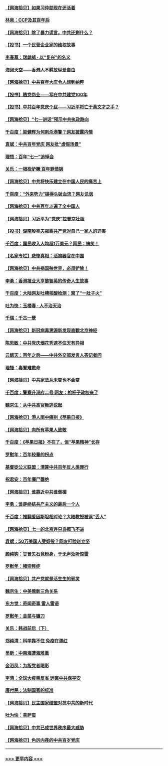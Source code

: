 #### [【网海拾贝】如果习仲勋现在还活着](../pages/nsc993/n13073410.md?t=07080351) 
#### [林泉：CCP及其百年后](../pages/nsc993/n13073226.md?t=07080351) 
#### [【网海拾贝】除了暴力谎言，中共还剩什么？](../pages/nsc993/n13071082.md?t=07080351) 
#### [【投书】一个民营企业家的维权故事](../pages/nsc993/n13070932.md?t=07080351) 
#### [李春草：瑞鹧鸪 · 以“复兴”的名义](../pages/nsc993/n13069984.md?t=07080351) 
#### [海阔天空——香港人不羁放纵爱自由](../pages/nsc993/n13069407.md?t=07080351) 
#### [【网海拾贝】中共百年大庆令人想到纳粹](../pages/nsc993/n13068483.md?t=07080351) 
#### [【投书】贱党伪业——写在中共建党100年](../pages/nsc993/n13067843.md?t=07080351) 
#### [【投书】中共百年党庆个屁——习近平将亡于黄文才之手？](../pages/nsc993/n13067425.md?t=07080351) 
#### [【网海拾贝】“七一讲话”预示中共执政路向](../pages/nsc993/n13066434.md?t=07080351) 
#### [千百度：梁健辉为何刺杀港警？网友披露内情](../pages/nsc993/n13066979.md?t=07080351) 
#### [袁斌：中共百年党庆 网友批“虚假场景”](../pages/nsc993/n13066385.md?t=07080351) 
#### [理悟：百年“七一”追悼会](../pages/nsc993/n13066106.md?t=07080351) 
#### [关乐：一根拴驴橛 百年罪债锅](../pages/nsc993/n13066089.md?t=07080351) 
#### [【网海拾贝】中共将快乐建立在中国人民的痛苦上](../pages/nsc993/n13064939.md?t=07080351) 
#### [千百度：“外来势力”碰得头破血流？网友讥讽](../pages/nsc993/n13064878.md?t=07080351) 
#### [【网海拾贝】中共百年斗遍了全中国人](../pages/nsc993/n13060020.md?t=07080351) 
#### [【网海拾贝】习近平为“党庆”拉普京壮胆](../pages/nsc993/n13057781.md?t=07080351) 
#### [【投书】湖南殷亮夫揭露共产党对自己一家人的迫害](../pages/nsc993/n13057744.md?t=07080351) 
#### [千百度：国民收入人均超1万美元？网民：搞笑！](../pages/nsc993/n13057692.md?t=07080351) 
#### [【名家专栏】悲惨真相：活摘器官在中国](../pages/nsc993/n13056611.md?t=07080351) 
#### [【网海拾贝】中共祸国殃世界，必须铲除！](../pages/nsc993/n13056011.md?t=07080351) 
#### [李勇：香港报业大亨黎智英的传奇人生故事](../pages/nsc993/n13055258.md?t=07080351) 
#### [千百度：大陆网友吐槽核酸检测：窝了“一肚子火”](../pages/nsc993/n13055194.md?t=07080351) 
#### [吐为快：玉楼春 · 人不治天治](../pages/nsc993/n13054028.md?t=07080351) 
#### [千瑞：千古一孽](../pages/nsc993/n13054016.md?t=07080351) 
#### [【网海拾贝】新冠病毒溯源新发现直戳北京神经](../pages/nsc993/n13052425.md?t=07080351) 
#### [陈思敏：中共党庆烟花秀遮不住天有异相](../pages/nsc993/n13052020.md?t=07080351) 
#### [云鹤天：百年之后——中共外交部发言人答记者问](../pages/nsc993/n13051604.md?t=07080351) 
#### [理悟：毒誓难救命](../pages/nsc993/n13051601.md?t=07080351) 
#### [【网海拾贝】中共家法从未变也不会变](../pages/nsc993/n13050366.md?t=07080351) 
#### [千百度：警察升港府二号 网友：枪杆子政权来了](../pages/nsc993/n13050261.md?t=07080351) 
#### [魏京生：从中共高官叛逃说起](../pages/nsc993/n13048997.md?t=07080351) 
#### [【网海拾贝】港人雨中痛别《苹果日报》](../pages/nsc993/n13048941.md?t=07080351) 
#### [【网海拾贝】向所有苹果人致敬](../pages/nsc993/n13046795.md?t=07080351) 
#### [千百度：《苹果日报》不在了，但“苹果精神”长存](../pages/nsc993/n13046703.md?t=07080351) 
#### [罗慰年：百年较量的拐点](../pages/nsc993/n13046542.md?t=07080351) 
#### [基督徒公义联盟：清算中共百年反人类罪行](../pages/nsc993/n13046499.md?t=07080351) 
#### [祝君安：百年僵尸罄绝](../pages/nsc993/n13045595.md?t=07080351) 
#### [【网海拾贝】谁靠近中共谁倒楣](../pages/nsc993/n13044667.md?t=07080351) 
#### [李勇：谁是终结共产主义的最后一个人](../pages/nsc993/n13044397.md?t=07080351) 
#### [千百度：推翻爱因斯坦相对论？大陆教授被讽“丢人”](../pages/nsc993/n13043908.md?t=07080351) 
#### [【网海拾贝】七一的北京连只鸟都飞不进](../pages/nsc993/n13041377.md?t=07080351) 
#### [袁斌：50万美国人受奴役？网友打脸赵立坚](../pages/nsc993/n13041330.md?t=07080351) 
#### [颜纯钩：甘冒矢石竟粉身，于无声处听惊雷](../pages/nsc993/n13041140.md?t=07080351) 
#### [罗慰年：猪崇拜症](../pages/nsc993/n13041071.md?t=07080351) 
#### [【网海拾贝】共产党就是活生生的邪灵](../pages/nsc993/n13036627.md?t=07080351) 
#### [魏京生：中美俄新三角关系](../pages/nsc993/n13035986.md?t=07080351) 
#### [东方觉：奇闻奇事 雷人雷语](../pages/nsc993/n13035878.md?t=07080351) 
#### [罗慰年：韭菜与镰刀](../pages/nsc993/n13034374.md?t=07080351) 
#### [关乐：韩战前后（下）](../pages/nsc993/n13034113.md?t=07080351) 
#### [郑纯清：科学靠不住 免疫在漂红](../pages/nsc993/n13034093.md?t=07080351) 
#### [吴新：中南海遭海难重](../pages/nsc993/n13034084.md?t=07080351) 
#### [金浴凤：为叛党者喝彩](../pages/nsc993/n13034058.md?t=07080351) 
#### [李清：全球大疫需反省 远离中共保平安](../pages/nsc993/n13033784.md?t=07080351) 
#### [唐付民：法制国家的标准](../pages/nsc993/n13032944.md?t=07080351) 
#### [【网海拾贝】民主国家结盟对抗中共的新时代](../pages/nsc993/n13031717.md?t=07080351) 
#### [吐为快：菩萨蛮](../pages/nsc993/n13030033.md?t=07080351) 
#### [【网海拾贝】中共已成世界秩序最大威胁](../pages/nsc993/n13028138.md?t=07080351) 
#### [【网海拾贝】色厉内荏的中共百岁党庆](../pages/nsc993/n13025582.md?t=07080351) 

----
#### [ >>> 更早内容 <<< ](../indexes/nsc993-earlier.md)
